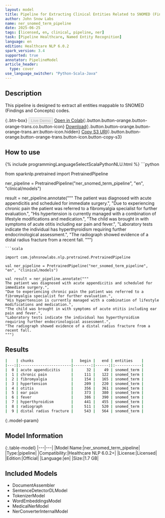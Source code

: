 ```yaml
---
layout: model
title: Pipeline for Extracting Clinical Entities Related to SNOMED (Findings and Concepts) Codes
author: John Snow Labs
name: ner_snomed_term_pipeline
date: 2025-06-25
tags: [licensed, en, clinical, pipeline, ner]
task: [Pipeline Healthcare, Named Entity Recognition]
language: en
edition: Healthcare NLP 6.0.2
spark_version: 3.4
supported: true
annotator: PipelineModel
article_header:
  type: cover
use_language_switcher: "Python-Scala-Java"
---
```


## Description

This pipeline is designed to extract all entities mappable to SNOMED (Findings and Concepts) codes.

{:.btn-box}
<button class="button button-orange" disabled>Live Demo</button>
[Open in Colab](https://colab.research.google.com/github/JohnSnowLabs/spark-nlp-workshop/blob/master/healthcare-nlp/07.0.Pretrained_Clinical_Pipelines.ipynb){:.button.button-orange.button-orange-trans.co.button-icon}
[Download](https://s3.amazonaws.com/auxdata.johnsnowlabs.com/clinical/models/ner_snomed_term_pipeline_en_6.0.2_3.4_1750883741626.zip){:.button.button-orange.button-orange-trans.arr.button-icon.hidden}
[Copy S3 URI](s3://auxdata.johnsnowlabs.com/clinical/models/ner_snomed_term_pipeline_en_6.0.2_3.4_1750883741626.zip){:.button.button-orange.button-orange-trans.button-icon.button-copy-s3}

## How to use



<div class="tabs-box" markdown="1">
{% include programmingLanguageSelectScalaPythonNLU.html %}
```python

from sparknlp.pretrained import PretrainedPipeline

ner_pipeline = PretrainedPipeline("ner_snomed_term_pipeline", "en", "clinical/models")

result = ner_pipeline.annotate("""
The patient was diagnosed with acute appendicitis and scheduled for immediate surgery.",
"Due to experiencing chronic pain the patient was referred to a fibromyalgia specialist for further evaluation.",
"His hypertension is currently managed with a combination of lifestyle modifications and medication.",
"The child was brought in with symptoms of acute otitis including ear pain and fever.",
"Laboratory tests indicate the individual has hyperthyroidism requiring further endocrinological assessment.",
"The radiograph showed evidence of a distal radius fracture from a recent fall.
""")

```
```scala

import com.johnsnowlabs.nlp.pretrained.PretrainedPipeline

val ner_pipeline = PretrainedPipeline("ner_snomed_term_pipeline", "en", "clinical/models")

val result = ner_pipeline.annotate("""
The patient was diagnosed with acute appendicitis and scheduled for immediate surgery.",
"Due to experiencing chronic pain the patient was referred to a fibromyalgia specialist for further evaluation.",
"His hypertension is currently managed with a combination of lifestyle modifications and medication.",
"The child was brought in with symptoms of acute otitis including ear pain and fever.",
"Laboratory tests indicate the individual has hyperthyroidism requiring further endocrinological assessment.",
"The radiograph showed evidence of a distal radius fracture from a recent fall.
""")

```
</div>

## Results

```bash
|    | chunks                 |   begin |   end | entities    |
|---:|:-----------------------|--------:|------:|:------------|
|  0 | acute appendicitis     |      32 |    49 | snomed_term |
|  1 | chronic pain           |     111 |   122 | snomed_term |
|  2 | fibromyalgia           |     154 |   165 | snomed_term |
|  3 | hypertension           |     209 |   220 | snomed_term |
|  4 | otitis                 |     356 |   361 | snomed_term |
|  5 | ear pain               |     373 |   380 | snomed_term |
|  6 | fever                  |     386 |   390 | snomed_term |
|  7 | hyperthyroidism        |     441 |   455 | snomed_term |
|  8 | radiograph             |     511 |   520 | snomed_term |
|  9 | distal radius fracture |     543 |   564 | snomed_term |
```

{:.model-param}
## Model Information

{:.table-model}
|---|---|
|Model Name:|ner_snomed_term_pipeline|
|Type:|pipeline|
|Compatibility:|Healthcare NLP 6.0.2+|
|License:|Licensed|
|Edition:|Official|
|Language:|en|
|Size:|1.7 GB|

## Included Models

- DocumentAssembler
- SentenceDetectorDLModel
- TokenizerModel
- WordEmbeddingsModel
- MedicalNerModel
- NerConverterInternalModel